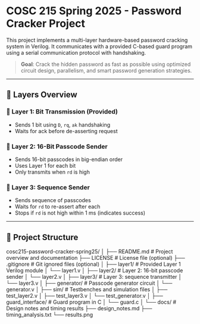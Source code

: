 # COSC 215 Spring 2025 - Password Cracker Project

This project implements a multi-layer hardware-based password cracking system in Verilog. It communicates with a provided C-based guard program using a serial communication protocol with handshaking.

> **Goal**: Crack the hidden password as fast as possible using optimized circuit design, parallelism, and smart password generation strategies.

---

## 🧩 Layers Overview

### 🔹 Layer 1: Bit Transmission (Provided)
- Sends 1 bit using `D`, `rq`, `ak` handshaking
- Waits for ack before de-asserting request

### 🔸 Layer 2: 16-Bit Passcode Sender
- Sends 16-bit passcodes in big-endian order
- Uses Layer 1 for each bit
- Only transmits when `rd` is high

### 🔺 Layer 3: Sequence Sender
- Sends sequence of passcodes
- Waits for `rd` to re-assert after each
- Stops if `rd` is not high within 1 ms (indicates success)

---

## 📂 Project Structure
cosc215-password-cracker-spring25/ │ ├── README.md # Project overview and documentation ├── LICENSE # License file (optional) ├── .gitignore # Git ignored files (optional) │ ├── layer1/ # Provided Layer 1 Verilog module │ └── layer1.v │ ├── layer2/ # Layer 2: 16-bit passcode sender │ └── layer2.v │ ├── layer3/ # Layer 3: sequence transmitter │ └── layer3.v │ ├── generator/ # Passcode generator circuit │ └── generator.v │ ├── sim/ # Testbenches and simulation files │ ├── test_layer2.v │ ├── test_layer3.v │ └── test_generator.v │ ├── guard_interface/ # Guard program in C │ └── guard.c │ └── docs/ # Design notes and timing results ├── design_notes.md ├── timing_analysis.txt └── results.png

